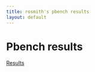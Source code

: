 ```yaml
---
title: rosmith's pbench results
layout: default
---
```


# Pbench results

[Results](results/)


  
